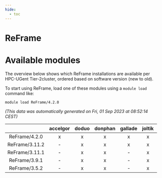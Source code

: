 ```yaml
---
hide:
  - toc
---
```


ReFrame
=======

# Available modules


The overview below shows which ReFrame installations are available per HPC-UGent Tier-2cluster, ordered based on software version (new to old).

To start using ReFrame, load one of these modules using a `module load` command like:

```shell
module load ReFrame/4.2.0
```

*(This data was automatically generated on Fri, 01 Sep 2023 at 08:52:14 CEST)*  

| |accelgor|doduo|donphan|gallade|joltik|skitty|swalot|victini|
| :---: | :---: | :---: | :---: | :---: | :---: | :---: | :---: | :---: |
|ReFrame/4.2.0|x|x|x|x|x|x|x|x|
|ReFrame/3.11.2|-|x|x|x|x|x|x|x|
|ReFrame/3.11.1|-|x|x|-|x|x|x|x|
|ReFrame/3.9.1|-|x|x|-|x|x|x|x|
|ReFrame/3.5.2|-|x|x|-|x|x|x|x|
